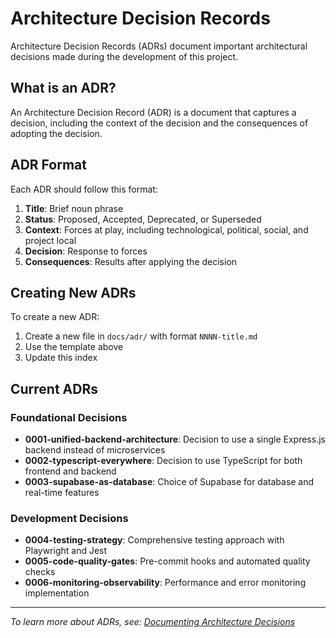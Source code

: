 # Architecture Decision Records

Architecture Decision Records (ADRs) document important architectural decisions made during the development of this project.

## What is an ADR?

An Architecture Decision Record (ADR) is a document that captures a decision, including the context of the decision and the consequences of adopting the decision.

## ADR Format

Each ADR should follow this format:

1. **Title**: Brief noun phrase
2. **Status**: Proposed, Accepted, Deprecated, or Superseded
3. **Context**: Forces at play, including technological, political, social, and project local
4. **Decision**: Response to forces
5. **Consequences**: Results after applying the decision

## Creating New ADRs

To create a new ADR:

1. Create a new file in `docs/adr/` with format `NNNN-title.md`
2. Use the template above
3. Update this index

## Current ADRs

### Foundational Decisions

- **0001-unified-backend-architecture**: Decision to use a single Express.js backend instead of microservices
- **0002-typescript-everywhere**: Decision to use TypeScript for both frontend and backend
- **0003-supabase-as-database**: Choice of Supabase for database and real-time features

### Development Decisions

- **0004-testing-strategy**: Comprehensive testing approach with Playwright and Jest
- **0005-code-quality-gates**: Pre-commit hooks and automated quality checks
- **0006-monitoring-observability**: Performance and error monitoring implementation

---

*To learn more about ADRs, see: [Documenting Architecture Decisions](http://thinkrelevance.com/blog/2011/11/15/documenting-architecture-decisions)*
